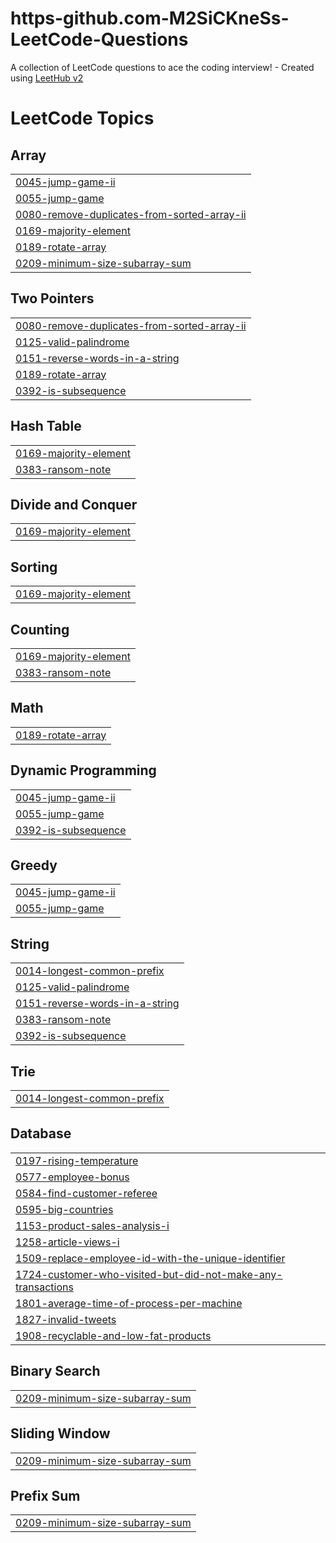 # https-github.com-M2SiCKneSs-LeetCode-Questions
A collection of LeetCode questions to ace the coding interview! - Created using [LeetHub v2](https://github.com/arunbhardwaj/LeetHub-2.0)

<!---LeetCode Topics Start-->
# LeetCode Topics
## Array
|  |
| ------- |
| [0045-jump-game-ii](https://github.com/M2SiCKneSs/https-github.com-M2SiCKneSs-LeetCode-Questions/tree/master/0045-jump-game-ii) |
| [0055-jump-game](https://github.com/M2SiCKneSs/https-github.com-M2SiCKneSs-LeetCode-Questions/tree/master/0055-jump-game) |
| [0080-remove-duplicates-from-sorted-array-ii](https://github.com/M2SiCKneSs/https-github.com-M2SiCKneSs-LeetCode-Questions/tree/master/0080-remove-duplicates-from-sorted-array-ii) |
| [0169-majority-element](https://github.com/M2SiCKneSs/https-github.com-M2SiCKneSs-LeetCode-Questions/tree/master/0169-majority-element) |
| [0189-rotate-array](https://github.com/M2SiCKneSs/https-github.com-M2SiCKneSs-LeetCode-Questions/tree/master/0189-rotate-array) |
| [0209-minimum-size-subarray-sum](https://github.com/M2SiCKneSs/https-github.com-M2SiCKneSs-LeetCode-Questions/tree/master/0209-minimum-size-subarray-sum) |
## Two Pointers
|  |
| ------- |
| [0080-remove-duplicates-from-sorted-array-ii](https://github.com/M2SiCKneSs/https-github.com-M2SiCKneSs-LeetCode-Questions/tree/master/0080-remove-duplicates-from-sorted-array-ii) |
| [0125-valid-palindrome](https://github.com/M2SiCKneSs/https-github.com-M2SiCKneSs-LeetCode-Questions/tree/master/0125-valid-palindrome) |
| [0151-reverse-words-in-a-string](https://github.com/M2SiCKneSs/https-github.com-M2SiCKneSs-LeetCode-Questions/tree/master/0151-reverse-words-in-a-string) |
| [0189-rotate-array](https://github.com/M2SiCKneSs/https-github.com-M2SiCKneSs-LeetCode-Questions/tree/master/0189-rotate-array) |
| [0392-is-subsequence](https://github.com/M2SiCKneSs/https-github.com-M2SiCKneSs-LeetCode-Questions/tree/master/0392-is-subsequence) |
## Hash Table
|  |
| ------- |
| [0169-majority-element](https://github.com/M2SiCKneSs/https-github.com-M2SiCKneSs-LeetCode-Questions/tree/master/0169-majority-element) |
| [0383-ransom-note](https://github.com/M2SiCKneSs/https-github.com-M2SiCKneSs-LeetCode-Questions/tree/master/0383-ransom-note) |
## Divide and Conquer
|  |
| ------- |
| [0169-majority-element](https://github.com/M2SiCKneSs/https-github.com-M2SiCKneSs-LeetCode-Questions/tree/master/0169-majority-element) |
## Sorting
|  |
| ------- |
| [0169-majority-element](https://github.com/M2SiCKneSs/https-github.com-M2SiCKneSs-LeetCode-Questions/tree/master/0169-majority-element) |
## Counting
|  |
| ------- |
| [0169-majority-element](https://github.com/M2SiCKneSs/https-github.com-M2SiCKneSs-LeetCode-Questions/tree/master/0169-majority-element) |
| [0383-ransom-note](https://github.com/M2SiCKneSs/https-github.com-M2SiCKneSs-LeetCode-Questions/tree/master/0383-ransom-note) |
## Math
|  |
| ------- |
| [0189-rotate-array](https://github.com/M2SiCKneSs/https-github.com-M2SiCKneSs-LeetCode-Questions/tree/master/0189-rotate-array) |
## Dynamic Programming
|  |
| ------- |
| [0045-jump-game-ii](https://github.com/M2SiCKneSs/https-github.com-M2SiCKneSs-LeetCode-Questions/tree/master/0045-jump-game-ii) |
| [0055-jump-game](https://github.com/M2SiCKneSs/https-github.com-M2SiCKneSs-LeetCode-Questions/tree/master/0055-jump-game) |
| [0392-is-subsequence](https://github.com/M2SiCKneSs/https-github.com-M2SiCKneSs-LeetCode-Questions/tree/master/0392-is-subsequence) |
## Greedy
|  |
| ------- |
| [0045-jump-game-ii](https://github.com/M2SiCKneSs/https-github.com-M2SiCKneSs-LeetCode-Questions/tree/master/0045-jump-game-ii) |
| [0055-jump-game](https://github.com/M2SiCKneSs/https-github.com-M2SiCKneSs-LeetCode-Questions/tree/master/0055-jump-game) |
## String
|  |
| ------- |
| [0014-longest-common-prefix](https://github.com/M2SiCKneSs/https-github.com-M2SiCKneSs-LeetCode-Questions/tree/master/0014-longest-common-prefix) |
| [0125-valid-palindrome](https://github.com/M2SiCKneSs/https-github.com-M2SiCKneSs-LeetCode-Questions/tree/master/0125-valid-palindrome) |
| [0151-reverse-words-in-a-string](https://github.com/M2SiCKneSs/https-github.com-M2SiCKneSs-LeetCode-Questions/tree/master/0151-reverse-words-in-a-string) |
| [0383-ransom-note](https://github.com/M2SiCKneSs/https-github.com-M2SiCKneSs-LeetCode-Questions/tree/master/0383-ransom-note) |
| [0392-is-subsequence](https://github.com/M2SiCKneSs/https-github.com-M2SiCKneSs-LeetCode-Questions/tree/master/0392-is-subsequence) |
## Trie
|  |
| ------- |
| [0014-longest-common-prefix](https://github.com/M2SiCKneSs/https-github.com-M2SiCKneSs-LeetCode-Questions/tree/master/0014-longest-common-prefix) |
## Database
|  |
| ------- |
| [0197-rising-temperature](https://github.com/M2SiCKneSs/https-github.com-M2SiCKneSs-LeetCode-Questions/tree/master/0197-rising-temperature) |
| [0577-employee-bonus](https://github.com/M2SiCKneSs/https-github.com-M2SiCKneSs-LeetCode-Questions/tree/master/0577-employee-bonus) |
| [0584-find-customer-referee](https://github.com/M2SiCKneSs/https-github.com-M2SiCKneSs-LeetCode-Questions/tree/master/0584-find-customer-referee) |
| [0595-big-countries](https://github.com/M2SiCKneSs/https-github.com-M2SiCKneSs-LeetCode-Questions/tree/master/0595-big-countries) |
| [1153-product-sales-analysis-i](https://github.com/M2SiCKneSs/https-github.com-M2SiCKneSs-LeetCode-Questions/tree/master/1153-product-sales-analysis-i) |
| [1258-article-views-i](https://github.com/M2SiCKneSs/https-github.com-M2SiCKneSs-LeetCode-Questions/tree/master/1258-article-views-i) |
| [1509-replace-employee-id-with-the-unique-identifier](https://github.com/M2SiCKneSs/https-github.com-M2SiCKneSs-LeetCode-Questions/tree/master/1509-replace-employee-id-with-the-unique-identifier) |
| [1724-customer-who-visited-but-did-not-make-any-transactions](https://github.com/M2SiCKneSs/https-github.com-M2SiCKneSs-LeetCode-Questions/tree/master/1724-customer-who-visited-but-did-not-make-any-transactions) |
| [1801-average-time-of-process-per-machine](https://github.com/M2SiCKneSs/https-github.com-M2SiCKneSs-LeetCode-Questions/tree/master/1801-average-time-of-process-per-machine) |
| [1827-invalid-tweets](https://github.com/M2SiCKneSs/https-github.com-M2SiCKneSs-LeetCode-Questions/tree/master/1827-invalid-tweets) |
| [1908-recyclable-and-low-fat-products](https://github.com/M2SiCKneSs/https-github.com-M2SiCKneSs-LeetCode-Questions/tree/master/1908-recyclable-and-low-fat-products) |
## Binary Search
|  |
| ------- |
| [0209-minimum-size-subarray-sum](https://github.com/M2SiCKneSs/https-github.com-M2SiCKneSs-LeetCode-Questions/tree/master/0209-minimum-size-subarray-sum) |
## Sliding Window
|  |
| ------- |
| [0209-minimum-size-subarray-sum](https://github.com/M2SiCKneSs/https-github.com-M2SiCKneSs-LeetCode-Questions/tree/master/0209-minimum-size-subarray-sum) |
## Prefix Sum
|  |
| ------- |
| [0209-minimum-size-subarray-sum](https://github.com/M2SiCKneSs/https-github.com-M2SiCKneSs-LeetCode-Questions/tree/master/0209-minimum-size-subarray-sum) |
<!---LeetCode Topics End-->
